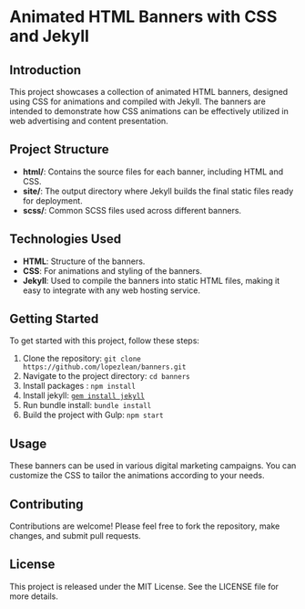 # Animated HTML Banners with CSS and Jekyll

## Introduction
This project showcases a collection of animated HTML banners, designed using CSS for animations and compiled with Jekyll. The banners are intended to demonstrate how CSS animations can be effectively utilized in web advertising and content presentation.

## Project Structure
- **html/**: Contains the source files for each banner, including HTML and CSS.
- **site/**: The output directory where Jekyll builds the final static files ready for deployment.
- **scss/**: Common SCSS files used across different banners.

## Technologies Used
- **HTML**: Structure of the banners.
- **CSS**: For animations and styling of the banners.
- **Jekyll**: Used to compile the banners into static HTML files, making it easy to integrate with any web hosting service.

## Getting Started
To get started with this project, follow these steps:
1. Clone the repository: `git clone https://github.com/lopezlean/banners.git`
2. Navigate to the project directory: `cd banners`
3. Install packages : `npm install`
4. Install jekyll: [`gem install jekyll`](https://jekyllrb.com/docs/installation/)
5. Run bundle install: `bundle install`
6. Build the project with Gulp: `npm start`

## Usage
These banners can be used in various digital marketing campaigns. You can customize the CSS to tailor the animations according to your needs.

## Contributing
Contributions are welcome! Please feel free to fork the repository, make changes, and submit pull requests.

## License
This project is released under the MIT License. See the LICENSE file for more details.

